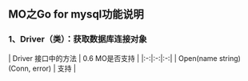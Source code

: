 ## MO之Go for mysql功能说明
### 1、Driver（类）：获取数据库连接对象
| Driver 接口中的方法 | 0.6 MO是否支持 |
|:-:|:-:|:-:|
| Open(name string) (Conn, error) | 支持 |

